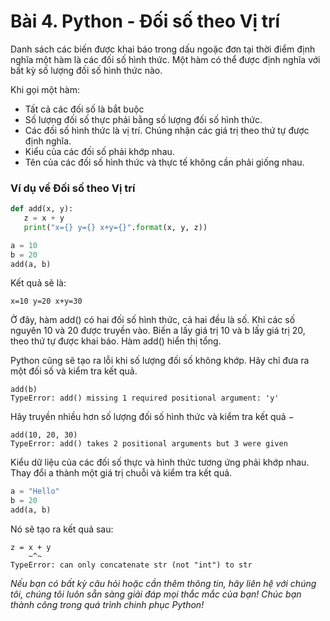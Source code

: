 # Bài 4. Python - Đối số theo Vị trí

Danh sách các biến được khai báo trong dấu ngoặc đơn tại thời điểm định nghĩa một hàm là các đối số hình thức. Một hàm có thể được định nghĩa với bất kỳ số lượng đối số hình thức nào.

Khi gọi một hàm:

- Tất cả các đối số là bắt buộc
- Số lượng đối số thực phải bằng số lượng đối số hình thức.
- Các đối số hình thức là vị trí. Chúng nhận các giá trị theo thứ tự được định nghĩa.
- Kiểu của các đối số phải khớp nhau.
- Tên của các đối số hình thức và thực tế không cần phải giống nhau.

### Ví dụ về Đối số theo Vị trí

```python
def add(x, y):
   z = x + y
   print("x={} y={} x+y={}".format(x, y, z))

a = 10
b = 20
add(a, b)
```

Kết quả sẽ là:

```
x=10 y=20 x+y=30
```

Ở đây, hàm add() có hai đối số hình thức, cả hai đều là số. Khi các số nguyên 10 và 20 được truyền vào. Biến a lấy giá trị 10 và b lấy giá trị 20, theo thứ tự được khai báo. Hàm add() hiển thị tổng.

Python cũng sẽ tạo ra lỗi khi số lượng đối số không khớp. Hãy chỉ đưa ra một đối số và kiểm tra kết quả.

```
add(b)
TypeError: add() missing 1 required positional argument: 'y'
```

Hãy truyền nhiều hơn số lượng đối số hình thức và kiểm tra kết quả −

```
add(10, 20, 30)
TypeError: add() takes 2 positional arguments but 3 were given
```

Kiểu dữ liệu của các đối số thực và hình thức tương ứng phải khớp nhau. Thay đổi a thành một giá trị chuỗi và kiểm tra kết quả.

```python
a = "Hello"
b = 20
add(a, b)
```

Nó sẽ tạo ra kết quả sau:

```
z = x + y
    ~^~
TypeError: can only concatenate str (not "int") to str
```
*Nếu bạn có bất kỳ câu hỏi hoặc cần thêm thông tin, hãy liên hệ với chúng tôi, chúng tôi luôn sẵn sàng giải đáp mọi thắc mắc của bạn! Chúc bạn thành công trong quá trình chinh phục Python!*